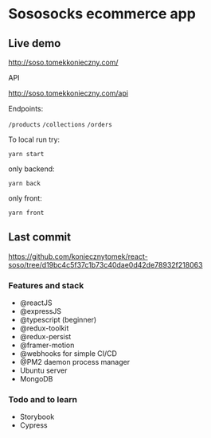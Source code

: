 # Sososocks ecommerce app

## Live demo

http://soso.tomekkonieczny.com/

API

http://soso.tomekkonieczny.com/api

Endpoints:

`/products` `/collections` `/orders`



To local run try:

`yarn start`

only backend:

`yarn back`

only front:

`yarn front`


## Last commit

https://github.com/koniecznytomek/react-soso/tree/d19bc4c5f37c1b73c40dae0d42de78932f218063

### Features and stack

- @reactJS
- @expressJS
- @typescript (beginner)
- @redux-toolkit
- @redux-persist  
- @framer-motion
- @webhooks for simple CI/CD
- @PM2 daemon process manager 
- Ubuntu server
- MongoDB

### Todo and to learn

- Storybook
- Cypress
